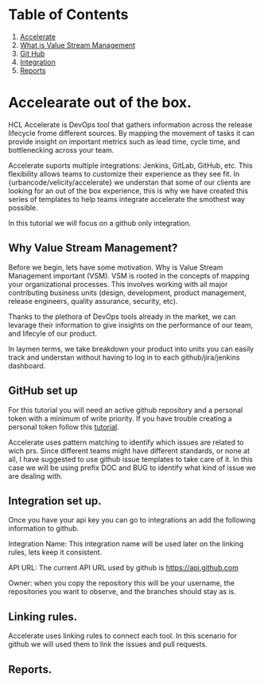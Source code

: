 # Table of Contents
1. [Accelerate](#accelearate-out-of-the-box)
2. [What is Value Stream Management](#why-value-stream-management)
3. [Git Hub](#github-set-up)
4. [Integration ](#integration-set-up)
5. [Reports](#reports)


# Accelearate out of the box.

HCL Accelerate is DevOps tool that gathers information across the release lifecycle frome different sources. By mapping the movement of tasks it can provide insight on important metrics such as lead time, cycle time, and bottlenecking across your team.

Accelerate suports multiple integrations: Jenkins, GitLab, GitHub, etc. This flexibility allows teams to customize their experience as they see fit. In {urbancode/velicity/accelerate} we understan that some of our clients are looking for an out of the box experience, this is why we have created this series of templates to help teams integrate accelerate the smothest way possible.

In this tutorial we will focus on a github only integration.

## Why Value Stream Management?

Before we begin, lets have some motivation. Why is Value Stream Management important (VSM). VSM is rooted in the concepts of mapping your organizational processes. This involves working with all major contributing business units (design, development, product management, release engineers, quality assurance, security, etc).

Thanks to the plethora of DevOps tools already in the market, we can levarage their information to give insights on the performance of our team, and lifecyle of our product.

In laymen terms, we take breakdown your product into units you can easily track and understan without having to log in to each github/jira/jenkins dashboard.


## GitHub set up

For this tutorial you will need an active github repository and a personal token with a minimum of write priority. If you have trouble creating a personal token follow this [tutorial](https://docs.github.com/en/authentication/keeping-your-account-and-data-secure/creating-a-personal-access-token).

Accelerate uses pattern matching to identify which issues are related to wich prs. Since different teams might have different standards, or none at all, I have suggested to use github issue templates to take care of it. In this case we will be using prefix DOC and BUG to identify what kind of issue we are dealing with.

## Integration set up.

Once you have your api key you can go to integrations an add the following information to github.

Integration Name: This integration name will be used later on the linking rules, lets keep it consistent.

API URL: The current API URL used by github is https://api.github.com

Owner: when you copy the repository this will be your username, the repositories you want to observe, and the branches should stay as is.

## Linking rules.
Accelerate uses linking rules to connect each tool. In this scenario for github we will used them to link the issues and pull requests.

## Reports.



